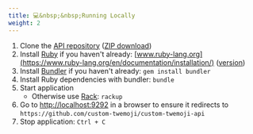 ```yaml
---
title: 💻&nbsp;&nbsp;Running Locally
weight: 2
---
```


1. Clone the [API repository](https://github.com/custom-twemoji/custom-twemoji-api) ([ZIP download](https://github.com/custom-twemoji/custom-twemoji-api/archive/refs/heads/main.zip))
1. Install [Ruby](https://www.ruby-lang.org/en/) if you haven't already: [www.ruby-lang.org](https://www.ruby-lang.org/en/documentation/installation/) ([version](.ruby-version))
1. Install [Bundler](https://bundler.io/) if you haven't already: `gem install bundler`
1. Install Ruby dependencies with bundler: `bundle`
1. Start application
   - Otherwise use [Rack](https://github.com/rack/rack/): `rackup`
1. Go to [http://localhost:9292](http://localhost:9292) in a browser to ensure it redirects to `https://github.com/custom-twemoji/custom-twemoji-api`
1. Stop application: `Ctrl + C`
